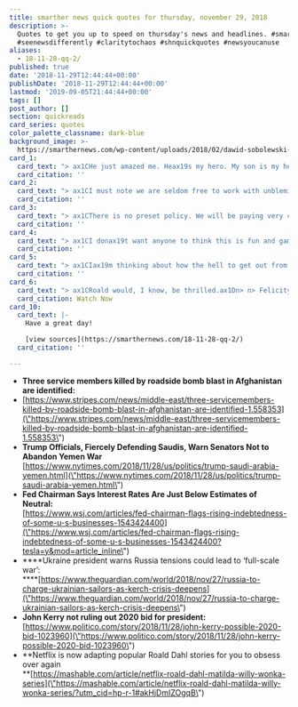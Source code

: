 ```yaml
---
title: smarther news quick quotes for thursday, november 29, 2018
description: >-
  Quotes to get you up to speed on thursday's news and headlines. #smarthernews
  #seenewsdifferently #claritytochaos #shnquickquotes #newsyoucanuse
aliases:
  - 18-11-28-qq-2/
published: true
date: '2018-11-29T12:44:44+00:00'
publishDate: '2018-11-29T12:44:44+00:00'
lastmod: '2019-09-05T21:44:44+00:00'
tags: []
post_author: []
section: quickreads
card_series: quotes
color_palette_classname: dark-blue
background_image: >-
  https://smarthernews.com/wp-content/uploads/2018/02/dawid-sobolewski-271380-360x360.jpg
card_1:
  card_text: "> ax1CHe just amazed me. Heax19s my hero. My son is my hero.ax1Dn> n> Dawna Duez, mother of Staff Sgt. Dylan Elchin (25) who was killed by a roadside bomb in Afghanistan on Tuesday with two others; Army Capt. Andrew Patrick Ross (29) & Army Sgt. 1st Class Eric Michael Emond (39). Ross, served in the Army for 7 years and is survived by his wife. Emond, served in the Army and Marine Corp for more than two decades. He was on his 7th overseas deployment and leaves behind his wife and 3 children."
  card_citation: ''
card_2:
  card_text: "> ax1CI must note we are seldom free to work with unblemished partners.ax1Dn> n> Defense Sec. Jim Mattis in a prepared statement before briefing senators in a classified setting, alongside Sec. of State Mike Pompeo. The topic of the hearing: Yemen & U.S. relations with Saudi Arabia, given the recent controversy over the murder of Saudi journalist Jamal Khashoggi. Senators voted to allow a vote next week on withdrawing U.S. support for Yemen's civil war; a direct affront to the Saudis."
  card_citation: ''
card_3:
  card_text: "> ax1CThere is no preset policy. We will be paying very close attention to what incoming economic and financial data are telling us.ax1Dn> n> Federal Reserve Chairman Jerome Powell during a moderated a discussion, signaling a rapid rate rise by the Fed may not be in the cards. The stock market rallied on this news, as the comments soothed investor fears over higher interest rates negatively impacting the economy (making it more expensive for people and companies to borrow money in some cases.)"
  card_citation: ''
card_4:
  card_text: "> ax1CI donax19t want anyone to think this is fun and games. Ukraine is under threat of full-scale war with Russia.ax1Dn> n> Ukrainian President Petro Poroshenko on a naval confrontation with Russia in the Baltic Sea. President Putin alleges three Ukrainian ships provoked it and now says Poroshenko is using it to his advantage ahead of 2019 elections. Due to the clash, President Trump has threatened to cancel his meeting with Putin on the sidelines of the G-20."
  card_citation: ''
card_5:
  card_text: "> ax1CIax19m thinking about how the hell to get out from under that question fast.ax1Dn> n> Former Secretary of State John Kerry reacting to a direct question about whether he'd make an announcement to run for president. He went on to say, "I havenax19t been running around to the most obvious states, laying any groundwork or doing anything. Am I going to think about it? Yeah, Iax19m going to think about it.ax1D"
  card_citation: ''
card_6:
  card_text: "> ax1CRoald would, I know, be thrilled.ax1Dn> n> Felicity Crosland, widow of famous children's writer, Roald Dahl, reacting to the news his children stories like "Matilda" will be adapted in animated series by Netflix.nn[Watch Now](https://www.youtube.com/embed/loV0N4m6AMw?enablejsapi=1&autoplay=1&rel=0)"
  card_citation: Watch Now
card_10:
  card_text: |-
    Have a great day!

    [view sources](https://smarthernews.com/18-11-28-qq-2/)
  card_citation: ''

---
```

*   **Three service members killed by roadside bomb blast in Afghanistan are identified:**
*   [https://www.stripes.com/news/middle-east/three-servicemembers-killed-by-roadside-bomb-blast-in-afghanistan-are-identified-1.558353](\"https://www.stripes.com/news/middle-east/three-servicemembers-killed-by-roadside-bomb-blast-in-afghanistan-are-identified-1.558353\")
*   **Trump Officials, Fiercely Defending Saudis, Warn Senators Not to Abandon Yemen War**  
    [https://www.nytimes.com/2018/11/28/us/politics/trump-saudi-arabia-yemen.html](\"https://www.nytimes.com/2018/11/28/us/politics/trump-saudi-arabia-yemen.html\")
*   **Fed Chairman Says Interest Rates Are Just Below Estimates of Neutral:**  
    [https://www.wsj.com/articles/fed-chairman-flags-rising-indebtedness-of-some-u-s-businesses-1543424400](\"https://www.wsj.com/articles/fed-chairman-flags-rising-indebtedness-of-some-u-s-businesses-1543424400?tesla=y&mod=article_inline\")
*   ****Ukraine president warns Russia tensions could lead to ‘full-scale war’:  
    ****[https://www.theguardian.com/world/2018/nov/27/russia-to-charge-ukrainian-sailors-as-kerch-crisis-deepens](\"https://www.theguardian.com/world/2018/nov/27/russia-to-charge-ukrainian-sailors-as-kerch-crisis-deepens\")
*   **John Kerry not ruling out 2020 bid for president:**  
    [https://www.politico.com/story/2018/11/28/john-kerry-possible-2020-bid-1023960](\"https://www.politico.com/story/2018/11/28/john-kerry-possible-2020-bid-1023960\")
*   **Netflix is now adapting popular Roald Dahl stories for you to obsess over again  
    **[https://mashable.com/article/netflix-roald-dahl-matilda-willy-wonka-series](\"https://mashable.com/article/netflix-roald-dahl-matilda-willy-wonka-series/?utm_cid=hp-r-1#akHjDmIZOgqB\")